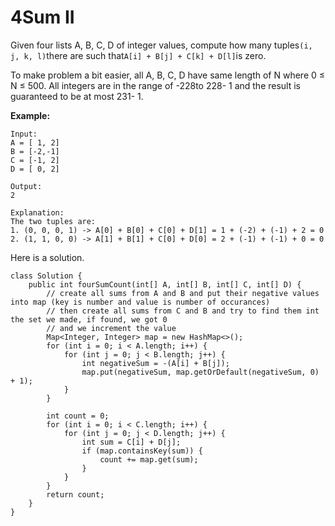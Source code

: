 # 4Sum II

Given four lists A, B, C, D of integer values, compute how many tuples`(i, j, k, l)`there are such that`A[i] + B[j] + C[k] + D[l]`is zero.

To make problem a bit easier, all A, B, C, D have same length of N where 0 ≤ N ≤ 500. All integers are in the range of -228to 228- 1 and the result is guaranteed to be at most 231- 1.

**Example:**

```
Input:
A = [ 1, 2]
B = [-2,-1]
C = [-1, 2]
D = [ 0, 2]

Output:
2

Explanation:
The two tuples are:
1. (0, 0, 0, 1) -> A[0] + B[0] + C[0] + D[1] = 1 + (-2) + (-1) + 2 = 0
2. (1, 1, 0, 0) -> A[1] + B[1] + C[0] + D[0] = 2 + (-1) + (-1) + 0 = 0
```

Here is a solution. 

```
class Solution {
    public int fourSumCount(int[] A, int[] B, int[] C, int[] D) {
        // create all sums from A and B and put their negative values into map (key is number and value is number of occurances)
        // then create all sums from C and B and try to find them int the set we made, if found, we got 0 
        // and we increment the value
        Map<Integer, Integer> map = new HashMap<>();
        for (int i = 0; i < A.length; i++) {
            for (int j = 0; j < B.length; j++) {
                int negativeSum = -(A[i] + B[j]);
                map.put(negativeSum, map.getOrDefault(negativeSum, 0) + 1);
            }
        }

        int count = 0;
        for (int i = 0; i < C.length; i++) {
            for (int j = 0; j < D.length; j++) {
                int sum = C[i] + D[j];
                if (map.containsKey(sum)) {
                    count += map.get(sum);
                }
            }
        }
        return count;
    }
}
```



